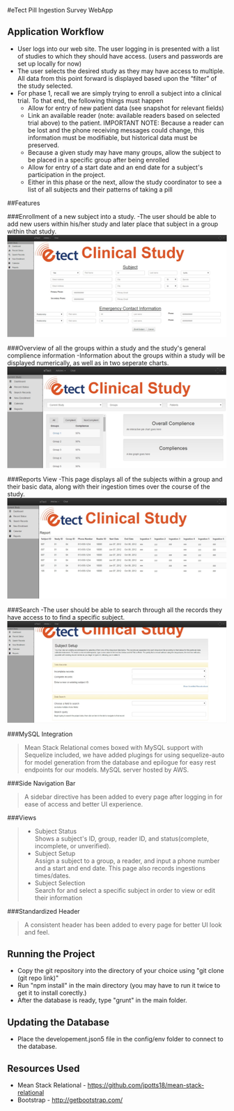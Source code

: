 #eTect Pill Ingestion Survey WebApp

## Application Workflow

* User logs into our web site.  The user logging in is presented with a list of studies to which they should have access. (users and passwords are set up locally for now)
* The user selects the desired study as they may have access to multiple.  All data from this point forward is displayed based upon the “filter” of the study selected.
* For phase 1, recall we are simply trying to enroll a subject into a clinical trial.  To that end, the following things must happen
  * Allow for entry of new patient data (see snapshot for relevant fields)
  * Link an available reader (note: available readers based on selected trial above) to the patient.  IMPORTANT NOTE: Because a reader can be lost and the phone receiving messages could change, this information must be modifiable, but historical data must be preserved.
  * Because a given study may have many groups, allow the subject to be placed in a specific group after being enrolled
  * Allow for entry of a start date and an end date for a subject's participation in the project.
  * Either in this phase or the next, allow the study coordinator to see a list of all subjects and their patterns of taking a pill

##Features

###Enrollment of a new subject into a study. 
-The user should be able to add new users within his/her study and later place that subject in a group within that study.
![Alt text](public/img/readme/Enroll.jpg?raw=true)

###Overview of all the groups within a study and the study's general complience information
-Information about the groups within a study will be displayed numerically, as well as in two seperate charts.
![Alt text](public/img/readme/Study_overview.jpg?raw=true)

###Reports View
-This page displays all of the subjects within a group and their basic data, along with their ingestion times over the course of the study.
![Alt text](public/img/readme/Reports.jpg?raw=true)

###Search
-The user should be able to search through all the records they have access to to find a specific subject.
![Alt text](public/img/readme/Search.jpg?raw=true)


###MySQL Integration
>	Mean Stack Relational comes boxed with MySQL support with Sequelize included, we have added plugings for using sequelize-auto for model generation from the database and epilogue for easy rest endpoints for our models. MySQL server hosted by AWS.

###Side Navigation Bar
> A sidebar directive has been added to every page after logging in for ease of access and better UI experience.

###Views
>*	Subject Status  
>			Shows a subject's ID, group, reader ID, and status(complete, incomplete, or unverified). 
>* Subject Setup  
>			Assign a subject to a group, a reader, and input a phone number and a start and end date. This page also records ingestions times/dates.
>* Subject Selection  
>			Search for and select a specific subject in order to view or edit their information

###Standardized Header
> A consistent header has been added to every page for better UI look and feel.

## Running the Project
* Copy the git repository into the directory of your choice using "git clone (git repo link)"
* Run "npm install" in the main directory (you may have to run it twice to get it to install corectly.)
* After the database is ready, type "grunt" in the main folder.

## Updating the Database
* Place the developement.json5 file in the config/env folder to connect to the database.

## Resources Used
* Mean Stack Relational - https://github.com/jpotts18/mean-stack-relational
* Bootstrap - http://getbootstrap.com/